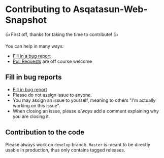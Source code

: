 # Contributing to Asqatasun-Web-Snapshot

:+1: First off, thanks for taking the time to contribute! :+1:


You can help in many ways:

* [Fill in a bug report](https://github.com/Asqatasun/Web-Snapshot/issues)
* [Pull Requests](https://github.com/Asqatasun/Web-Snapshot/pulls) are off course welcome



## Fill in bug reports

* [Fill in bug report](https://github.com/Asqatasun/Asqatasun-Jenkins-Plugin/issues)
* Please do not assign issue to anyone.
* You may assign an issue to yourself, meaning to others "I'm actually working on this issue".
* When closing an issue, please *always* add a comment explaining why you are closing it.


## Contribution to the code

Please always work on `develop` branch. `Master` is meant to be directly usable in production,
thus only contains tagged releases.